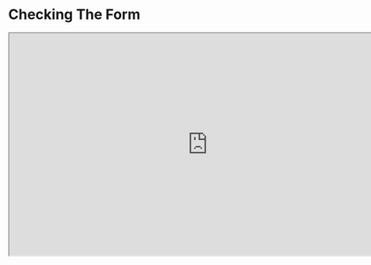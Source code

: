 # Checking The Form

<p><iframe src="https://www.youtube.com/embed/pHEkdk87Lsw?rel=0" width="800" height="450" allowfullscreen="allowfullscreen" allow="accelerometer; autoplay; clipboard-write; encrypted-media; gyroscope; picture-in-picture"></iframe></p>